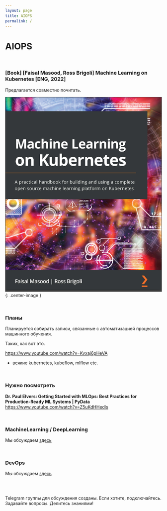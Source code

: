 ```yaml
---
layout: page
title: AIOPS
permalink: /
---
```


# AIOPS

<br/>

### [Book] [Faisal Masood, Ross Brigoli] Machine Learning on Kubernetes [ENG, 2022]

Предлагается совместно почитать.

![Machine Learning on Kubernetes](/img/Machine-Learning-on-Kubernetes.png 'Machine Learning on Kubernetes'){: .center-image }

<br/>

### Планы

Планируется собирать записи, связанные с автоматизацией процессов машинного обучения.

Таких, как вот это.

https://www.youtube.com/watch?v=Kvxaj6pHeVA

- всякие kubernetes, kubeflow, mlflow etc.

<br/>

### Нужно посмотреть

**Dr. Paul Elvers: Getting Started with MLOps: Best Practices for Production-Ready ML Systems | PyData**  
https://www.youtube.com/watch?v=Z5uKdHHedls

<br/>

### MachineLearning / DeepLearning

Мы обсуждаем [здесь](//matematika.org)

<br/>

### DevOps

Мы обсуждаем [здесь](//gitops.ru)

<br/>
<br/>

Telegram группы для обсуждения созданы.
Если хотите, подключайтесь. Задавайте вопросы. Делитесь знаниями!
